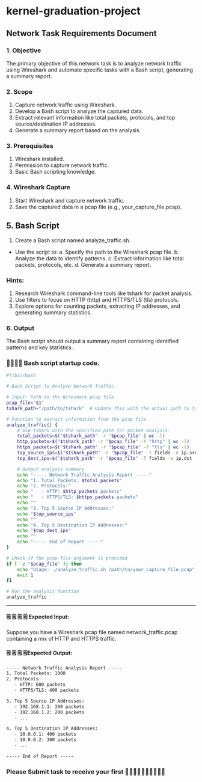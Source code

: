 # kernel-graduation-project

## Network Task Requirements Document


### 1. Objective
The primary objective of this network task is to analyze network traffic using Wireshark and automate specific tasks with a Bash script, generating a summary report.


### 2. Scope
1. Capture network traffic using Wireshark.
2. Develop a Bash script to analyze the captured data.
3. Extract relevant information like total packets, protocols, and top source/destination IP addresses.
4. Generate a summary report based on the analysis.


### 3. Prerequisites
1. Wireshark installed.
2. Permission to capture network traffic.
3. Basic Bash scripting knowledge.


### 4. Wireshark Capture
1. Start Wireshark and capture network traffic.
2. Save the captured data in a pcap file (e.g., your_capture_file.pcap).



## 5. Bash Script
1. Create a Bash script named analyze_traffic.sh.
* Use the script to:
a. Specify the path to the Wireshark pcap file.
b. Analyze the data to identify patterns.
c. Extract information like total packets, protocols, etc.
d. Generate a summary report.



### Hints:

1. Research Wireshark command-line tools like tshark for packet analysis.
2. Use filters to focus on HTTP (http) and HTTPS/TLS (tls) protocols.
3. Explore options for counting packets, extracting IP addresses, and generating summary statistics.

### 6. Output
The Bash script should output a summary report containing identified patterns and key statistics.




### 🏁🏁🏁🏁 Bash script startup code.


```bash
#!/bin/bash

# Bash Script to Analyze Network Traffic

# Input: Path to the Wireshark pcap file
pcap_file="$1"
tshark_path="/path/to/tshark"  # Update this with the actual path to tshark

# Function to extract information from the pcap file
analyze_traffic() {
    # Use tshark with the specified path for packet analysis.
    total_packets=$("$tshark_path" -r "$pcap_file" | wc -l)
    http_packets=$("$tshark_path" -r "$pcap_file" -Y "http" | wc -l)
    https_packets=$("$tshark_path" -r "$pcap_file" -Y "tls" | wc -l)
    top_source_ips=$("$tshark_path" -r "$pcap_file" -T fields -e ip.src | sort | uniq -c | sort -nr | head -n 5)
    top_dest_ips=$("$tshark_path" -r "$pcap_file" -T fields -e ip.dst | sort | uniq -c | sort -nr | head -n 5)

    # Output analysis summary
    echo "----- Network Traffic Analysis Report -----"
    echo "1. Total Packets: $total_packets"
    echo "2. Protocols:"
    echo "   - HTTP: $http_packets packets"
    echo "   - HTTPS/TLS: $https_packets packets"
    echo ""
    echo "3. Top 5 Source IP Addresses:"
    echo "$top_source_ips"
    echo ""
    echo "4. Top 5 Destination IP Addresses:"
    echo "$top_dest_ips"
    echo ""
    echo "----- End of Report -----"
}

# Check if the pcap file argument is provided
if [ -z "$pcap_file" ]; then
    echo "Usage: ./analyze_traffic.sh /path/to/your_capture_file.pcap"
    exit 1
fi

# Run the analysis function
analyze_traffic


```










----------------------------------

#### 🗒️ 🗒️ 🗒️ 🗒️ Expected Input:

Suppose you have a Wireshark pcap file named network_traffic.pcap containing a mix of HTTP and HTTPS traffic.




#### 🗒️ 🗒️ 🗒️ 🗒️Expected Output:

```txt
----- Network Traffic Analysis Report -----
1. Total Packets: 1000
2. Protocols:
   - HTTP: 600 packets
   - HTTPS/TLS: 400 packets

3. Top 5 Source IP Addresses:
   - 192.168.1.1: 300 packets
   - 192.168.1.2: 200 packets
   - ...

4. Top 5 Destination IP Addresses:
   - 10.0.0.1: 400 packets
   - 10.0.0.2: 300 packets
   - ...

----- End of Report -----


```







### Please Submit task to receive your first 🧑‍🎓🧑‍🎓🧑‍🎓🧑‍🎓🧑‍🎓
